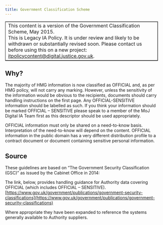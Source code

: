 ```yaml
---
title: Government Classification Scheme
---
```


<table border='1'>
<tr>
<td>This content is a version of the Government Classification Scheme, May 2015.<br/>
This is Legacy IA Policy. It is under review and likely to be withdrawn or substantially revised soon. Please contact us before using this on a new project: <a href="mailto:itpolicycontent@digital.justice.gov.uk?subject=government-classification-scheme">itpolicycontent@digital.justice.gov.uk</a>.</td>
</tr>
</table>

## Why?  

The majority of HMG information is now classified as OFFICIAL and, as per HMG policy, will not carry any marking.  However, unless the sensitivity of the information would be obvious to the recipients, documents should carry handling instructions on the first page.   Any OFFICIAL-SENSITIVE information should be labelled as such.  If you think your information should be marked OFFICIAL – SENSITIVE please speak to a member of the MoJ Digital IA Team first as this descriptor should be used appropriately.

OFFICIAL information must only be shared on a need-to-know basis.  Interpretation of the need-to-know will depend on the content.  OFFICIAL information in the public domain has a very different distribution profile to a contract document or document containing sensitive personal information.

## Source

These guidelines are based on “The Government Security Classification (GSC)” as issued by the Cabinet Office in 2014:

The link, below, provides handling guidance for Authority data covering OFFICIAL (which includes OFFICIAL – SENSITIVE).
[https://www.gov.uk/government/publications/government-security-classifications](https://www.gov.uk/government/publications/government-security-classifications)

Where appropriate they have been expanded to reference the systems generally available to Authority suppliers.